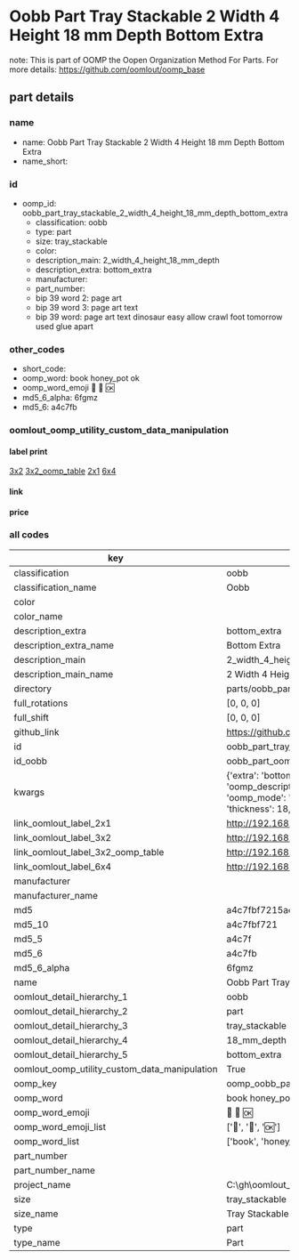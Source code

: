 # Oobb Part Tray Stackable 2 Width 4 Height 18 mm Depth Bottom Extra  

note: This is part of OOMP the Oopen Organization Method For Parts. For more details: https://github.com/oomlout/oomp_base

##  part details
  







### name
* name: Oobb Part Tray Stackable 2 Width 4 Height 18 mm Depth Bottom Extra
* name_short: 
### id
* oomp_id: oobb_part_tray_stackable_2_width_4_height_18_mm_depth_bottom_extra
  * classification: oobb
  * type: part
  * size: tray_stackable
  * color: 
  * description_main: 2_width_4_height_18_mm_depth
  * description_extra: bottom_extra
  * manufacturer: 
  * part_number: 
  * bip 39 word 2: page art
  * bip 39 word 3: page art text
  * bip 39 word: page art text dinosaur easy allow crawl foot tomorrow used glue apart

### other_codes
* short_code: 
* oomp_word: book honey_pot ok
* oomp_word_emoji :book: :honey_pot: :ok:
* md5_6_alpha: 6fgmz
* md5_6: a4c7fb






### oomlout_oomp_utility_custom_data_manipulation
#### label print
[3x2](http://192.168.1.245:1112/?label=oomp%206fgmz)
[3x2_oomp_table](http://192.168.1.108:1112/?label=oomp%206fgmz)
[2x1](http://192.168.1.242:1112/?label=oomp%206fgmz)
[6x4](http://192.168.1.55:1112/?label=oomp%206fgmz)    

#### link

                              

#### price







### all codes 
| key | value |  
| --- | --- |  
| classification | oobb |  
| classification_name | Oobb |  
| color |  |  
| color_name |  |  
| description_extra | bottom_extra |  
| description_extra_name | Bottom Extra |  
| description_main | 2_width_4_height_18_mm_depth |  
| description_main_name | 2 Width 4 Height 18 mm Depth |  
| directory | parts/oobb_part_tray_stackable_2_width_4_height_18_mm_depth_bottom_extra |  
| full_rotations | [0, 0, 0] |  
| full_shift | [0, 0, 0] |  
| github_link | https://github.com/oomlout/oomlout_oomp_part_src/tree/main/parts/oobb_part_tray_stackable_2_width_4_height_18_mm_depth_bottom_extra |  
| id | oobb_part_tray_stackable_2_width_4_height_18_mm_depth_bottom_extra |  
| id_oobb | oobb_part_oomlout_oobb_part_tray_stackable_product_tray_stackable_2_width_4_height_18_mm_depth_bottom_extra |  
| kwargs | {'extra': 'bottom', 'filter': '', 'height': 4, 'modes': ['3dpr'], 'navigation': True, 'oomp_classification': 'oobb', 'oomp_color': '', 'oomp_description_extra': 'bottom_extra', 'oomp_description_main': '2_width_4_height_18_mm_depth', 'oomp_manufacturer': '', 'oomp_mode': 'oobb', 'oomp_part_number': '', 'oomp_run': True, 'oomp_size': 'tray_stackable', 'oomp_type': 'part', 'overwrite': False, 'thickness': 18, 'typ': 'all', 'type': 'oomlout_oobb_part_tray_stackable_product_tray_stackable', 'width': 2} |  
| link_oomlout_label_2x1 | http://192.168.1.242:1112/?label=oomp%206fgmz |  
| link_oomlout_label_3x2 | http://192.168.1.245:1112/?label=oomp%206fgmz |  
| link_oomlout_label_3x2_oomp_table | http://192.168.1.108:1112/?label=oomp%206fgmz |  
| link_oomlout_label_6x4 | http://192.168.1.55:1112/?label=oomp%206fgmz |  
| manufacturer |  |  
| manufacturer_name |  |  
| md5 | a4c7fbf7215ae6541aa2e3e7bf4334f7 |  
| md5_10 | a4c7fbf721 |  
| md5_5 | a4c7f |  
| md5_6 | a4c7fb |  
| md5_6_alpha | 6fgmz |  
| name | Oobb Part Tray Stackable 2 Width 4 Height 18 mm Depth Bottom Extra |  
| oomlout_detail_hierarchy_1 | oobb |  
| oomlout_detail_hierarchy_2 | part |  
| oomlout_detail_hierarchy_3 | tray_stackable |  
| oomlout_detail_hierarchy_4 | 18_mm_depth |  
| oomlout_detail_hierarchy_5 | bottom_extra |  
| oomlout_oomp_utility_custom_data_manipulation | True |  
| oomp_key | oomp_oobb_part_tray_stackable_2_width_4_height_18_mm_depth_bottom_extra |  
| oomp_word | book honey_pot ok |  
| oomp_word_emoji | :book: :honey_pot: :ok: |  
| oomp_word_emoji_list | [':book:', ':honey_pot:', ':ok:'] |  
| oomp_word_list | ['book', 'honey_pot', 'ok'] |  
| part_number |  |  
| part_number_name |  |  
| project_name | C:\gh\oomlout_oobb_part_tray_stackable_production |  
| size | tray_stackable |  
| size_name | Tray Stackable |  
| type | part |  
| type_name | Part |  

